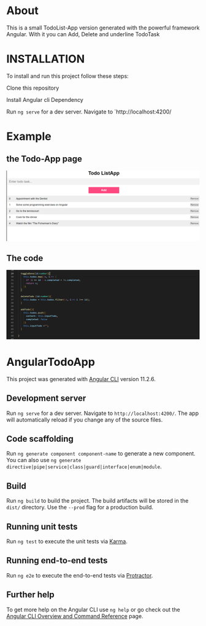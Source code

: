 <h1>About</h1>
This is a small TodoList-App version generated with the powerful framework Angular. With it you can Add, Delete and underline TodoTask

<h1>INSTALLATION</h1>
To install and run this project follow these steps:

Clone this repository

Install Angular cli Dependency

Run `ng serve` for a dev server. Navigate to `http://localhost:4200/

<h1>Example</h1>
<h2>the Todo-App page</h2>
<img src = "src/assets/page.png">

<h2>The code</h2>
<img src = "src/assets/Code.png">





# AngularTodoApp

This project was generated with [Angular CLI](https://github.com/angular/angular-cli) version 11.2.6.

## Development server

Run `ng serve` for a dev server. Navigate to `http://localhost:4200/`. The app will automatically reload if you change any of the source files.

## Code scaffolding

Run `ng generate component component-name` to generate a new component. You can also use `ng generate directive|pipe|service|class|guard|interface|enum|module`.

## Build

Run `ng build` to build the project. The build artifacts will be stored in the `dist/` directory. Use the `--prod` flag for a production build.

## Running unit tests

Run `ng test` to execute the unit tests via [Karma](https://karma-runner.github.io).

## Running end-to-end tests

Run `ng e2e` to execute the end-to-end tests via [Protractor](http://www.protractortest.org/).

## Further help

To get more help on the Angular CLI use `ng help` or go check out the [Angular CLI Overview and Command Reference](https://angular.io/cli) page.
